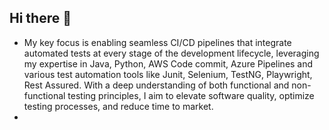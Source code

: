 ## Hi there 👋
- My key focus is enabling seamless CI/CD pipelines that integrate automated tests at every stage of the development lifecycle, leveraging my expertise in Java, Python, AWS Code commit, Azure Pipelines and various test automation tools like Junit, Selenium, TestNG, Playwright, Rest Assured. With a deep understanding of both functional and non-functional testing principles, I aim to elevate software quality, optimize testing processes, and reduce time to market.
- 
<!--
**rukmalhe/rukmalhe** is a ✨ _special_ ✨ repository because its `README.md` (this file) appears on your GitHub profile.

Here are some ideas to get you started:

- 🔭 I’m currently working on ...
- 🌱 I’m currently learning ...
- 👯 I’m looking to collaborate on ...
- 🤔 I’m looking for help with ...
- 💬 Ask me about ...
- 📫 How to reach me: ...
- 😄 Pronouns: ...
- ⚡ Fun fact: ...
-->
